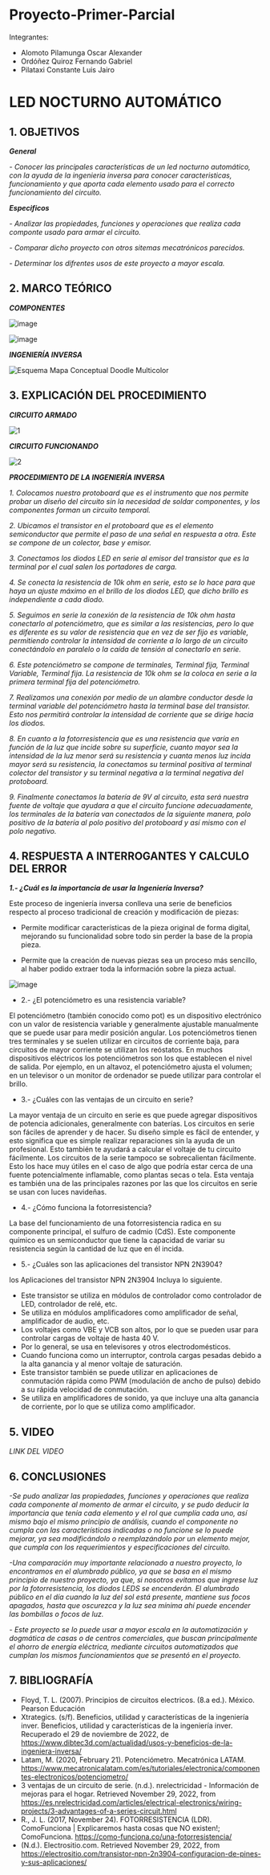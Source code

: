 # Proyecto-Primer-Parcial
Integrantes:
- Alomoto Pilamunga Oscar Alexander
- Ordóñez Quiroz Fernando Gabriel
- Pilataxi Constante Luis Jairo

# LED NOCTURNO AUTOMÁTICO

## 1. OBJETIVOS

***General***

*- Conocer las principales características de un led nocturno automático, con la ayuda de la ingenieria inversa para conocer caracteristicas, funcionamiento  y que aporta cada elemento usado para el correcto funcionamiento del circuito.*

***Especificos***

*- Analizar las propiedades, funciones y operaciones que realiza cada componte usado para armar el circuito.*

*- Comparar dicho proyecto con otros sitemas mecatrónicos parecidos.*

*- Determinar los difrentes usos de este proyecto a mayor escala.*

## 2. MARCO TEÓRICO

***COMPONENTES***

![image](https://user-images.githubusercontent.com/104925648/204429031-61807b92-9371-434d-a160-59de2d740bd8.png)

![image](https://user-images.githubusercontent.com/104925648/204429089-e5b9f609-6f53-4935-9f86-b957d73d1aae.png)

***INGENIERÍA INVERSA***

![Esquema Mapa Conceptual Doodle Multicolor](https://user-images.githubusercontent.com/116774906/204401919-aa56e4f7-b145-453e-b05d-bdcaa7369a73.png)

## 3. EXPLICACIÓN DEL PROCEDIMIENTO

***CIRCUITO ARMADO***

![1](https://user-images.githubusercontent.com/116774906/204432646-084ceb57-db4e-4525-9180-a1be6c119993.jpg)

***CIRCUITO FUNCIONANDO***

![2](https://user-images.githubusercontent.com/116774906/204432694-a51a9332-3bf8-4cf4-9300-369c2c491553.jpg)

***PROCEDIMIENTO DE LA INGENIERÍA INVERSA***

*1. Colocamos nuestro protoboard que es el instrumento que nos permite probar un diseño del circuito sin la necesidad de soldar componentes, y los componentes forman un circuito temporal.*

*2. Ubicamos el transistor en el protoboard que es el elemento semiconductor que permite el paso de una señal en respuesta a otra. Este se compone de un colector, base y emisor.*

*3. Conectamos los diodos LED en serie al emisor del transistor que es la terminal por el cual salen los portadores de carga.*

*4. Se conecta la resistencia de 10k ohm en serie, esto se lo hace para que haya un ajuste máximo en el brillo de los diodos LED, que dicho brillo es independiente a cada diodo.*

*5. Seguimos en serie la conexión de la resistencia de 10k ohm hasta conectarlo al potenciómetro, que es similar a las resistencias, pero lo que es diferente es su valor de resistencia que en vez de ser fijo es variable, permitiendo controlar la intensidad de corriente a lo largo de un circuito conectándolo en paralelo o la caída de tensión al conectarlo en serie.*

*6. Este potenciómetro se compone de terminales, Terminal fija, Terminal Variable, Terminal fija. La resistencia de 10k ohm se la coloca en serie a la primera terminal fija del potenciómetro.*

*7. Realizamos una conexión por medio de un alambre conductor desde la terminal variable del potenciómetro hasta la terminal base del transistor. Esto nos permitirá controlar la intensidad de corriente que se dirige hacia los diodos.*

*8. En cuanto a la fotorresistencia que es una resistencia que varía en función de la luz que incide sobre su superficie, cuanto mayor sea la intensidad de la luz menor será su resistencia y cuanta menos luz incida mayor será su resistencia, la conectamos su terminal positiva al terminal colector del transistor y su terminal negativa a la terminal negativa del protoboard.*

*9. Finalmente conectamos la batería de 9V al circuito, esta será nuestra fuente de voltaje que ayudara a que el circuito funcione adecuadamente, los terminales de la batería van conectados de la siguiente manera, polo positivo de la batería al polo positivo del protoboard y así mismo con el polo negativo.*

## 4. RESPUESTA A INTERROGANTES Y CALCULO DEL ERROR

***1.- ¿Cuál es la importancia de usar la Ingeniería Inversa?***

Este proceso de ingeniería inversa conlleva una serie de beneficios respecto al proceso tradicional de creación y modificación de piezas:
      
- Permite modificar características de la pieza original de forma digital, mejorando su funcionalidad sobre todo sin perder la base de la propia pieza.
        
- Permite que la creación de nuevas piezas sea un proceso más sencillo, al haber podido extraer toda la información sobre la pieza actual.
      
![image](https://user-images.githubusercontent.com/104925648/204437046-10e24a87-6b90-4a18-af04-e8c856996f5c.png)

- 2.- ¿El potenciómetro es una resistencia variable?

El potenciómetro (también conocido como pot) es un dispositivo electrónico con un valor de resistencia variable y generalmente ajustable manualmente que se puede usar para medir posición angular. Los potenciómetros tienen tres terminales y se suelen utilizar en circuitos de corriente baja, para circuitos de mayor corriente se utilizan los reóstatos. En muchos dispositivos eléctricos los potenciómetros son los que establecen el nivel de salida. Por ejemplo, en un altavoz, el potenciómetro ajusta el volumen; en un televisor o un monitor de ordenador se puede utilizar para controlar el brillo.

- 3.- ¿Cuáles con las ventajas de un circuito en serie?

La mayor ventaja de un circuito en serie es que puede agregar dispositivos de potencia adicionales, generalmente con baterías. 
Los circuitos en serie son fáciles de aprender y de hacer. Su diseño simple es fácil de entender, y esto significa que es simple realizar reparaciones sin la ayuda de un profesional. Esto también te ayudará a calcular el voltaje de tu circuito fácilmente.
Los circuitos de la serie tampoco se sobrecalientan fácilmente. Esto los hace muy útiles en el caso de algo que podría estar cerca de una fuente potencialmente inflamable, como plantas secas o tela. Esta ventaja es también una de las principales razones por las que los circuitos en serie se usan con luces navideñas. 

- 4.- ¿Cómo funciona la fotorresistencia?

La base del funcionamiento de una fotorresistencia radica en su componente principal, el sulfuro de cadmio (CdS). Este componente químico es un semiconductor que tiene la capacidad de variar su resistencia según la cantidad de luz que en él incida.

- 5.- ¿Cuáles son las aplicaciones del transistor NPN 2N3904?

los Aplicaciones del transistor NPN 2N3904 Incluya lo siguiente.

- Este transistor se utiliza en módulos de controlador como controlador de LED, controlador de relé, etc.
- Se utiliza en módulos amplificadores como amplificador de señal, amplificador de audio, etc.
- Los voltajes como VBE y VCB son altos, por lo que se pueden usar para controlar cargas de voltaje de hasta 40 V.
- Por lo general, se usa en televisores y otros electrodomésticos.
- Cuando funciona como un interruptor, controla cargas pesadas debido a la alta ganancia y al menor voltaje de saturación.
- Este transistor también se puede utilizar en aplicaciones de conmutación rápida como PWM (modulación de ancho de pulso) debido a su rápida velocidad de conmutación.
- Se utiliza en amplificadores de sonido, ya que incluye una alta ganancia de corriente, por lo que se utiliza como amplificador.

## 5. VIDEO

*LINK DEL VIDEO*

## 6. CONCLUSIONES

*-Se pudo analizar las propiedades, funciones y operaciones que realiza cada componente al momento de armar el circuito, y se pudo deducir la importancia que tenía cada elemento y el rol que cumplía cada uno, así mismo bajo el mismo principio de análisis, cuando el componente no cumpla con las características indicadas o no funcione se lo puede mejorar, ya sea modificándolo o reemplazándolo por un elemento mejor, que cumpla con los requerimientos y especificaciones del circuito.*

*-Una comparación muy importante relacionado a nuestro proyecto, lo encontramos en el alumbrado público, ya que se basa en el mismo principio de nuestro proyecto, ya que, si nosotros evitamos que ingrese luz por la fotorresistencia, los diodos LEDS se encenderán. El alumbrado público en el día cuando la luz del sol está presente, mantiene sus focos apagados, hasta que oscurezca y la luz sea mínima ahí puede encender las bombillas o focos de luz.* 

*- Este proyecto se lo puede usar a mayor escala en la automatización y dogmática de casas o de centros comerciales, que buscan principalmente el ahorro de energía eléctrica, mediante circuitos automatizados que cumplan los mismos funcionamientos que se presentó en el proyecto.*

## 7. BIBLIOGRAFÍA

- Floyd, T. L. (2007). Principios de circuitos electricos. (8.a ed.). México. Pearson Educación
- Xtrategics. (s/f). Beneficios, utilidad y características de la ingeniería inver. Beneficios, utilidad y características de la ingeniería inver. Recuperado el 29 de noviembre de 2022, de https://www.dibtec3d.com/actualidad/usos-y-beneficios-de-la-ingeniera-inversa/
- Latam, M. (2020, February 21). Potenciómetro. Mecatrónica LATAM. https://www.mecatronicalatam.com/es/tutoriales/electronica/componentes-electronicos/potenciometro/
- 3 ventajas de un circuito de serie. (n.d.). nrelectricidad - Información de mejoras para el hogar. Retrieved November 29, 2022, from https://es.nrelectricidad.com/articles/electrical-electronics/wiring-projects/3-advantages-of-a-series-circuit.html
- R., J. L. (2017, November 24). FOTORRESISTENCIA (LDR). ComoFunciona | Explicaremos hasta cosas que NO existen!; ComoFunciona. https://como-funciona.co/una-fotorresistencia/
- (N.d.). Electrositio.com. Retrieved November 29, 2022, from https://electrositio.com/transistor-npn-2n3904-configuracion-de-pines-y-sus-aplicaciones/








